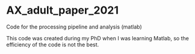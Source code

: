 # AX_adult_paper_2021
Code for the processing pipeline and analysis (matlab)

This code was created during my PhD when I was learning Matlab, so the efficiency of the code is not the best.


